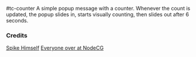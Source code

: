 #tc-counter
A simple popup message with a counter. Whenever the count is updated, the popup slides in, starts visually counting, then slides out after 6 seconds.

### Credits
[Spike Himself](http://team-colonslash.eu)
[Everyone over at NodeCG](https://github.com/nodecg/)
